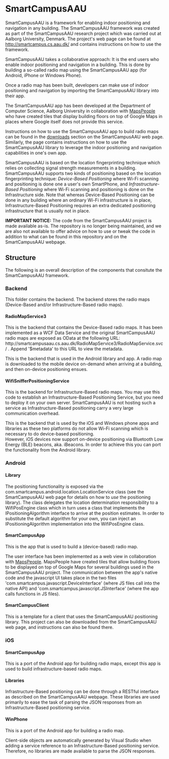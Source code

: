 SmartCampusAAU
==============

SmartCampusAAU is a framework for enabling indoor positioning and navigation in any building. The SmartCampusAAU framework was created as part of the SmartCampusAAU research project which was carried out at Aalborg University, Denmark. The project's web page can be found at http://smartcampus.cs.aau.dk/ and contains instructions on how to use the framework.

SmartCampusAAU takes a collaborative approach: It is the end users who enable indoor positioning and navigation in a building. This is done by building a so-called radio map using the SmartCampusAAU app (for Android, iPhone or Windows Phone).

Once a radio map has been built, developers can make use of indoor positioning and navigation by importing the SmartCampusAAU library into their app.

The SmartCampusAAU app has been developed at the Department of Computer Science, Aalborg University in collaboration with <a href="http://www.mapspeople.com">MapsPeople</a> who have created tiles that display building floors on top of Google Maps in places where Google itself does not provide this service.

Instructions on how to use the SmartCampusAAU app to build radio maps can be found in the <a href="http://smartcampus.cs.aau.dk/downloads.html">downloads</a> section on the SmartCampusAAU web page. Similarly, the page contains instructions on how to use the SmartCampusAAU library to leverage the indoor positioning and navigation capabilities in one's own app.

SmartCampusAAU is based on the location fingerprinting technique which relies on collecting signal strength measurements in a building. SmartCampusAAU supports two kinds of positioning based on the location fingerprinting technique: <em>Device-Based Positioning</em> where Wi-Fi scanning and positioning is done one a user's own SmartPhone, and <em>Infrastructure-Based Positioning</em> where Wi-Fi scanning and positioning is done on the Infrastructure side. Note that whereas Device-Based Positioning can be done in any building where an ordinary Wi-Fi infrastructure is in place, Infrastructure-Based Positioning requires an extra dedicated positioning infrastructure that is usually not in place.  

<b>IMPORTANT NOTICE:</b> The code from the SmartCampusAAU project is made available as-is. The repository is no longer being maintained, and we are also not available to offer advice on how to use or tweak the code in addition to what can be found in this repository and on the SmartCampusAAU webpage. 

<h2>Structure</h2>
The following is an overall description of the components that consitute the SmartCampusAAU framework.  

<h3>Backend</h3>
This folder contains the backend. The backend stores the radio maps (Device-Based and/or Infrastructure-Based radio maps). 
<h4>RadioMapService3</h4>
This is the backend that contains the Device-Based radio maps. It has been implemented as a WCF Data Service and the original SmartCampusAAU radio maps are exposed as OData at the following URL: <br>
http://smartcampusaau.cs.aau.dk/RadioMapService3/RadioMapService.svc/ . Append '$metadata' to this URL to view the metadata. 

This is the backend that is used in the Android library and app. A radio map is downloaded to the mobile device on-demand when arriving at a building, and then on-device positioning ensues.  

<h4>WifiSnifferPositioningService</h4>
This is the backend for Infrastructure-Based radio maps. You may use this code to establish an Infrastructure-Based Positioning Service, but you need to deploy it on your own server. SmartCampusAAU is not hosting such a service as  Infrastructure-Based positioning carry a very large communication overhead.

This is the backend that is used by the iOS and Windows phone apps and libraries as these two platforms do not allow Wi-Fi scanning which is necessary to do device-based positioning.<br>
However, iOS devices now support on-device positioning via Bluetooth Low Energy (BLE) beacons, aka. iBeacons. In order to achieve this you can port the functionality from the Android library. 

<h3>Android</h3>
<h4>Library</h4>
The positioning functionality is exposed via the com.smartcampus.android.location.LocationService class (see the SmartCampusAAU web page for details on how to <em>use</em> the positioning library). The class delegates the location determination responsibility to a WifiPosEngine class which in turn uses a class that implements the IPositioningAlgorithm interface to arrive at the position estimates. In order to substitute the default algorithm for your own, you can inject an IPositioningAlgorithm implementation into the WifiPosEngine class. 

<h4>SmartCampusApp</h4>
This is the app that is used to build a (device-based) radio map. 

The user interface has been implemented as a web view in collaboration with <a href="http://www.mapspeople.com">MapsPeople</a>. MapsPeople have created tiles that allow building floors to be displayed on top of Google Maps for several buildings used in the SmartCampusAAU project. The communication between the app's native code and the javascript UI takes place in the two files 'com.smartcampus.javascript.DeviceInterface' (where JS files call into the native API) and 'com.smartcampus.javascript.JSInterface' (where the app calls functions in JS files).   

<h4>SmartCampusClient</h4>
This is a template for a client that uses the SmartCampusAAU positioning library. This project can also be downloaded from the SmartCampusAAU web page, and instructions can also be found there. 

<h3>iOS</h3>
<h4>SmartCampusApp</h4>
This is a port of the Android app for building radio maps, except this app is used to build infrastructure-based radio maps. 

<h4>Libraries</h4>
Infrastructure-Based positioning can be done through a RESTful interface as described on the SmartCampusAAU webpage. These libraries are used primarily to ease the task of parsing the JSON responses from an Infrastructure-Based positioning service. 

<h4>WinPhone</h4>
This is a port of the Android app for building a radio map.  

Client-side objects are automatically generated by Visual Studio when adding a service reference to an Infrastructure-Based positioning service. Therefore, no libraries are made available to parse the JSON responses.  
